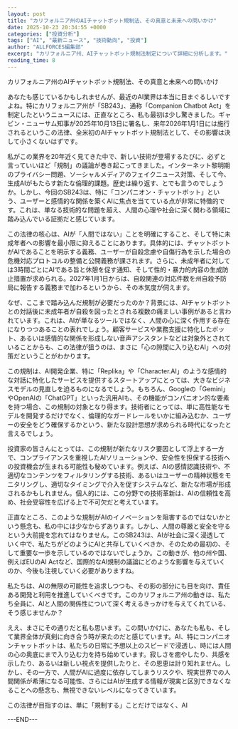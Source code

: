 ```yaml
---
layout: post
title: "カリフォルニア州のAIチャットボット規制法、その真意と未来への問いかけ"
date: 2025-10-23 20:34:55 +0000
categories: ["投資分析"]
tags: ["AI", "最新ニュース", "技術動向", "投資"]
author: "ALLFORCES編集部"
excerpt: "カリフォルニア州、AIチャットボット規制法制定について詳細に分析します。"
reading_time: 8
---
```


カリフォルニア州のAIチャットボット規制法、その真意と未来への問いかけ

あなたも感じているかもしれませんが、最近のAI業界は本当に目まぐるしいですよね。特にカリフォルニア州が「SB243」、通称「Companion Chatbot Act」を制定したというニュースには、正直なところ、私も最初は少し驚きました。ギャビン・ニューサム知事が2025年10月13日に署名し、来年2026年1月1日には施行されるというこの法律、全米初のAIチャットボット規制法として、その影響は決して小さくないはずです。

私がこの業界を20年近く見てきた中で、新しい技術が登場するたびに、必ずと言っていいほど「規制」の議論が巻き起こってきました。インターネット黎明期のプライバシー問題、ソーシャルメディアのフェイクニュース対策、そして今、生成AIがもたらす新たな倫理的課題。歴史は繰り返す、とでも言うのでしょうか。しかし、今回のSB243は、特に「コンパニオン・チャットボット」という、ユーザーと感情的な関係を築くAIに焦点を当てている点が非常に特徴的です。これは、単なる技術的な問題を超え、人間の心理や社会に深く関わる領域に踏み込んでいる証拠だと感じています。

この法律の核心は、AIが「人間ではない」ことを明確にすること、そして特に未成年者への影響を最小限に抑えることにあります。具体的には、チャットボットがAIであることを明示する義務、ユーザーが自殺念慮や自傷行為を示した場合の危機対応プロトコルの整備と公開義務が課されます。さらに、未成年者に対しては3時間ごとにAIである旨と休憩を促す通知、そして性的・暴力的内容の生成防止措置が求められる。2027年1月1日からは、自殺関連の対応件数を州自殺予防局に報告する義務まで加わるというから、その本気度が伺えます。

なぜ、ここまで踏み込んだ規制が必要だったのか？背景には、AIチャットボットとの対話後に未成年者が自殺を図ったとされる複数の痛ましい事例があると言われています。これは、AIが単なるツールではなく、人間の心に深く作用する存在になりつつあることの表れでしょう。顧客サービスや業務支援に特化したボット、あるいは感情的な関係を形成しない音声アシスタントなどは対象外とされていることからも、この法律が狙うのは、まさに「心の隙間に入り込むAI」への対策だということがわかります。

この規制は、AI開発企業、特に「Replika」や「Character.AI」のような感情的な対話に特化したサービスを提供するスタートアップにとっては、大きなビジネスモデルの見直しを迫るものになるでしょう。もちろん、Googleの「Gemini」やOpenAIの「ChatGPT」といった汎用AIも、その機能がコンパニオン的な要素を持つ場合、この規制の対象となり得ます。技術者にとっては、単に高性能なモデルを開発するだけでなく、倫理的なガードレールをいかに組み込むか、ユーザーの安全をどう確保するかという、新たな設計思想が求められる時代になったと言えるでしょう。

投資家の皆さんにとっては、この規制が新たなリスク要因として浮上する一方で、コンプライアンスを重視したAIソリューションや、安全性を担保する技術への投資機会が生まれる可能性も秘めています。例えば、AIの感情認識技術や、不適切なコンテンツをフィルタリングする技術、あるいはユーザーの精神状態をモニタリングし、適切なタイミングで介入を促すシステムなど、新たな市場が形成されるかもしれません。個人的には、この分野での技術革新は、AIの信頼性を高め、社会受容性を広げる上で不可欠だと考えています。

正直なところ、このような規制がAIのイノベーションを阻害するのではないかという懸念も、私の中には少なからずあります。しかし、人間の尊厳と安全を守るという大前提を忘れてはなりません。このSB243は、AIが社会に深く浸透していく中で、私たちがどのようにAIと共存していくべきか、そのための最初の、そして重要な一歩を示しているのではないでしょうか。この動きが、他の州や国、例えばEUのAI Actなど、国際的なAI規制の議論にどのような影響を与えていくのか、今後も注視していく必要がありますね。

私たちは、AIの無限の可能性を追求しつつも、その影の部分にも目を向け、責任ある開発と利用を推進していくべきです。このカリフォルニア州の動きは、私たち全員に、AIと人間の関係性について深く考えるきっかけを与えてくれている、そう感じませんか？

ええ、まさにその通りだと私も思います。この問いかけに、あなたも私も、そして業界全体が真剣に向き合う時が来たのだと感じています。AI、特にコンパニオンチャットボットは、私たちの日常に予想以上のスピードで浸透し、時には人間の心の奥底にまで入り込む力を持ち始めています。寂しさを癒やしたり、共感を示したり、あるいは新しい視点を提供したりと、その恩恵は計り知れません。しかし、その一方で、人間がAIに過度に依存してしまうリスクや、現実世界での人間関係が希薄になる可能性、さらにはAIが生成する情報が現実と区別できなくなることへの懸念も、無視できないレベルになってきています。

この法律が目指すのは、単に「規制する」ことだけではなく、AI

---END---